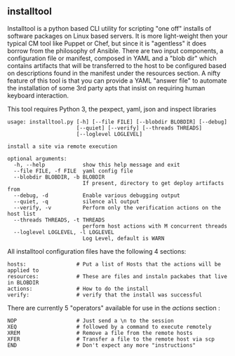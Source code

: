 ## installtool
Installtool is a python based CLI utility for scripting "one off" installs of software packages on Linux based servers.
It is more light-weight then your typical CM tool like Puppet or Chef, but since it is "agentless" it does borrow from
the philosophy of Ansible. There are two input components, a configuration file or manifest, composed in YAML and a "blob dir"
which contains artifacts that will be transferred to the host to be configured based on descriptions found in the manifest under the resources section. A nifty feature of this tool is that you can provide a YAML "answer file" to automate the installation of some 3rd party apts that insist on requiring human keyboard interaction.

This tool requires Python 3, the pexpect, yaml, json and inspect libraries


```
usage: installtool.py [-h] [--file FILE] [--blobdir BLOBDIR] [--debug]
                      [--quiet] [--verify] [--threads THREADS]
                      [--loglevel LOGLEVEL]

install a site via remote execution

optional arguments:
  -h, --help            show this help message and exit
  --file FILE, -f FILE  yaml config file
  --blobdir BLOBDIR, -b BLOBDIR
                        If present, directory to get deploy artifacts from
  --debug, -d           Enable various debugging output
  --quiet, -q           silence all output
  --verify, -v          Perform only the verification actions on the host list
  --threads THREADS, -t THREADS
                        perform host actions with M concurrent threads
  --loglevel LOGLEVEL, -l LOGLEVEL
                        Log Level, default is WARN
```

All installtool configuration files have the following 4 sections:
```
hosts:                # Put a list of Hosts that the actions will be applied to
resources:            # These are files and instaln packabes that live in BLOBDIR
actions:              # How to do the install
verify:               # verify that the install was successful
```

There are currently 5 "operators" available for use in the *actions* section :
```
NOP                   # Just send a \n to the session
XEQ                   # followed by a command to execute remotely
XREM                  # Remove a file from the remote hosts
XFER                  # Transfer a file to the remote host via scp
END                   # Don't expect any more "instructions"
```
